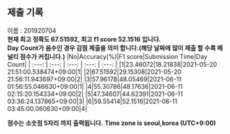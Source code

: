 


  
## 제출 기록  
이름 : 201920704  
**현재 최고 정확도 67.51592, 최고 f1 score 52.1516 입니다.**  
**Day Count가 음수인 경우 감점 제출을 의미 합니다.(해당 날짜에 많이 제출 할 수록 페널티 점수가 커집니다.)**
|No|Accuracy(%)|F1 score|Submission Time|Day Count|
| :---: | :---: | :---: | :---: | :---: |
|1|23.46072|18.21838|2021-05-20 21:51:00.538474+09:00|1|
|2|67.51592|29.15308|2021-05-20 21:56:11.943697+09:00|2|
|3|57.96178|48.05469|2021-06-11 01:56:55.046630+09:00|1|
|4|55.30786|48.17636|2021-06-11 02:15:20.154334+09:00|2|
|5|47.34607|44.62391|2021-06-11 03:36:24.137865+09:00|3|
|6|59.55414|52.1516|2021-06-11 03:45:00.060630+09:00|4|


**점수는 소숫점 5자리 까지 출력됩니다.**
**Time zone is seoul,korea (UTC+9:00)**
